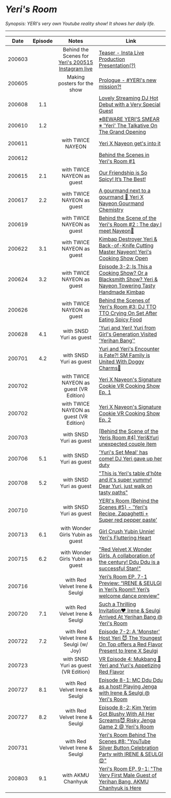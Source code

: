 # _Yeri's Room_

_Synopsis: YERI's very own Youtube reality show! It shows her daily life._

___
| Date   | Episode |                                       Notes                                        | Link                                                                             |
|--------|:-------:|:----------------------------------------------------------------------------------:|----------------------------------------------------------------------------------|
| 200603 |         | Behind the Scenes for [Yeri's 200515 Instagram live](https://youtu.be/12n-HRwQWy0) | [Teaser - Insta Live Production Presentation\(?\)](https://youtu.be/usjqzAb7ngI) |
| 200605 |         |                            Making posters for the show                             | [Prologue - \#YERI's new mission?!](https://youtu.be/kRLxgQh5wls)                |
| 200608 |   1.1   |                                                                                    | [Lovely Streaming DJ Hot Debut with a Very Special Guest](https://youtu.be/Bkr5N3ySsro) |
| 200610 |   1.2   |                                                                                    | [※BEWARE YERI'S SMEAR ※ 'Yeri' The Talkative On The Grand Opening](https://youtu.be/nhbOzOzxRWc) |
| 200611 |         |                             with TWICE NAYEON                                      | [Yeri X Nayeon get's into it](https://youtu.be/fC1WRdaOA_E)                      |
| 200612 |         |                                                                                    | [Behind the Scenes in Yeri's Room #1](https://youtu.be/LnL_4ShOKoA)              |
| 200615 |   2.1   |                             with TWICE NAYEON as guest                             | [Our Friendship is So Spicy! It’s The Best!](https://youtu.be/5-40gjivVxI)       |
| 200617 |   2.2   |                             with TWICE NAYEON as guest                             | [A gourmand next to a gourmand 💜 Yeri X Nayeon Gourmand Chemistry](https://youtu.be/Ia_6YXOV3YU) |
| 200619 |         |                             with TWICE NAYEON as guest                             | [Behind the Scene of the Yeri's Room \#2 : The day I meet Nayeon💜](https://youtu.be/oeXL8gXsPVI) |
| 200622 |   3.1   |                             with TWICE NAYEON as guest                             | [Kimbap Destroyer Yeri & Back-of-Knife Cutting Master Nayeon! Yeri's Cooking Show Open](https://youtu.be/gvjOaJWIvUo) |
| 200624 |   3.2   |                             with TWICE NAYEON as guest                             | [Episode 3-2: Is This a Cooking Show? Or a Blacksmith Show? Yeri & Nayeon Towering Tasty Handmade Kimbap](https://youtu.be/ya9SrcP1awA) |
| 200626 |         |                             with TWICE NAYEON as guest                             | [Behind the Scenes of Yeri's Room \#3: DJ TTO TTO Crying On Set After Eating Spicy Food](https://youtu.be/Wc3KbHk8e8A) |
| 200628 |   4.1   |                             with SNSD Yuri as guest                                | ['Yuri and Yeri! Yuri from Girl's Generation Visited 'Yerihan Bang''](https://youtu.be/KenDWX2dvIM)|
| 200701 |   4.2   |                             with SNSD Yuri as guest                                | [Yuri and Yeri's Encounter is Fate?! SM Family is United With Doggy Charms💜](https://youtu.be/9cZNRgQJ9tY)|
| 200702 |         |                             with TWICE NAYEON as guest (VR Edition)                | [Yeri X Nayeon's Signature Cookie VR Cooking Show Ep. 1](https://youtu.be/dSraAHkQPvQ) |
| 200702 |         |                             with TWICE NAYEON as guest (VR Edition)                | [Yeri X Nayeon's Signature Cookie VR Cooking Show Ep. 2](https://youtu.be/TwrWrBS1R6E) |
| 200703 |         |                             with SNSD Yuri as guest                                | [[Behind the Scene of the Yeris Room #4] Yeri&Yuri unexpected couple item](https://youtu.be/PpgyvYl3sIQ) |
| 200706 |   5.1   |                             with SNSD Yuri as guest                                | ['Yuri's Set Meal' has come! DJ Yeri gave up her duty](https://youtu.be/n14rKzsv94s) |
| 200708 |   5.2   |                             with SNSD Yuri as guest                                | ["This is Yeri's table d'hôte and it's super yummy! Dear Yuri, just walk on tasty paths"](https://youtu.be/6uELmd2cIso) |
| 200710 |         |                             with SNSD Yuri as guest                                | [YERI's Room (Behind the Scenes #5) - 'Yeri's Recipe, Zapaghetti + Super red pepper paste'](https://youtu.be/AoU7z-Cd538) |
| 200713 |   6.1   |                             with Wonder Girls Yubin as guest                       | [Girl Crush Yubin Unnie! Yeri's Fluttering Heart](https://youtu.be/Hekph3txWc4) |
| 200715 |   6.2   |                             with Wonder Girls Yubin as guest                       | ["Red Velvet X Wonder Girls, A collaboration of the century! Ddu Ddu is a successful Stan!"](https://youtu.be/9nKRQzqONlo) |
| 200716 |         |                             with Red Velvet Irene & Seulgi                         | [Yeri’s Room EP. 7-1 Preview: “IRENE & SEULGI in Yeri’s Room!! Yeri’s welcome dance preview”](https://youtu.be/I_BxCH8glkc) |
| 200720 |   7.1   |                             with Red Velvet Irene & Seulgi                         | [Such a Thrilling Invitation♥ Irene & Seulgi Arrived At Yerihan Bang @ Yeri's Room](https://youtu.be/opXkgKUpFTA) |
| 200722 |   7.2   |                             with Red Velvet Irene & Seulgi (w/ Joy)                | [Episode 7-2: A 'Monster' Host Yeri 😈 The Youngest On Top offers a Red Flavor Present to Irene X Seulgi ](https://youtu.be/P879uMisykc) |
| 200723 |         |                             with SNSD Yuri as guest (VR Edition)                   | [VR Episode 4: Mukbang 🍗 Yeri and Yuri's Appetizing Red Flavor](https://youtu.be/wJlbws3dWPU) |
| 200727 |   8.1   |                             with Red Velvet Irene & Seulgi                         | [Episode 8-1: MC Ddu Ddu as a host! Playing Jenga with Irene & Seulgi @ Yeri's Room](https://youtu.be/VvWD3rgKy4U) |
| 200727 |   8.2   |                             with Red Velvet Irene & Seulgi                         | [Episode 8-2: Kim Yerim Got Blushy With All Her Screams😈 Risky Jenga Game 2 @ Yeri's Room](https://youtu.be/OxdhVs1yBsk) |
| 200731 |         |                             with Red Velvet Irene & Seulgi                         | [Yeri's Room Behind The Scenes #8: "YouTube Silver Button Celebration Party with IRENE & SEULGI😍"](https://youtu.be/EFb6kgZctyE) |
| 200803 |   9.1   |                             with AKMU Chanhyuk                                     | [Yeri's Room EP. 9-1: "The Very First Male Guest of Yerihan Bang, AKMU Chanhyuk is Here](https://youtu.be/xG5q5slJjmk) |